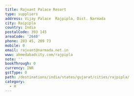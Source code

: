 ```yaml
---
title: Rajvant Palace Resort
type: suppliers
address: Vijay Palace  Rajpipla, Dist. Narmada
city: Raipipla
country: India
postalCode: 393 145
areaCode: '2640'
phone: 203 45, 209 73
mobile: 0
email: rajvant@narmada.net.in
www: ahmedabadcity.com/rajpipla
note: ''
bookThrough: 0
currency: INR
gstType: 0
path: /destinations/india/states/gujarat/cities/rajpipla/
category:
  - H
---
```



